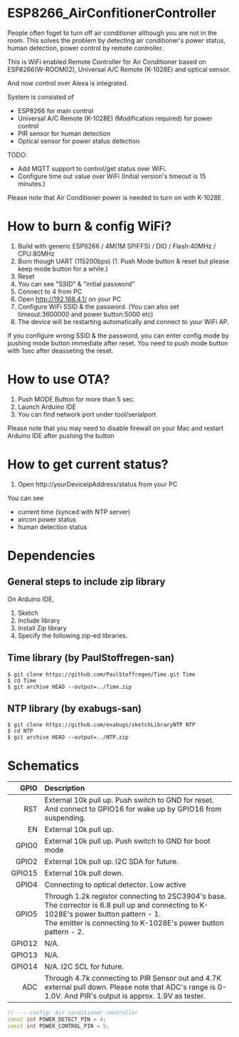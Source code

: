 # ESP8266_AirConfitionerController

People often foget to turn off air conditioner although you are not in the room.
This solves the problem by detecting air conditioner's power status, human detection, power control by remote controller.

This is WiFi enabled Remote Controller for Air Conditioner based on ESP8266(W-ROOM02), Universal A/C Remote (K-1028E) and optical sensor.

And now control over Alexa is integrated.

System is consisted of

* ESP8266 for main control
* Universal A/C Remote (K-1028E) (Modification required) for power control
* PIR sensor for human detection
* Optical sensor for power status detection

TODO:
* Add MQTT support to control/get status over WiFi.
* Configure time out value over WiFi
(Initial version's timeout is 15 minutes.)

Please note that Air Conditioner power is needed to turn on with K-1028E.

# How to burn & config WiFi?

1. Build with generic ESP8266 / 4M(1M SPIFFS) / DIO / Flash:40MHz / CPU:80MHz
2. Burn though UART (115200bps) (1. Push Mode button & reset but please keep mode button for a while.)
3. Reset
4. You can see "SSID" & "initial password"
5. Connect to 4 from PC
6. Open http://192.168.4.1/ on your PC
7. Configure WiFi SSID & the password.
(You can also set timeout:3600000 and power button:5000 etc)
8. The device will be restarting automatically and connect to your WiFi AP.

If you configure wrong SSID & the password, you can enter config mode by pushing mode button immediate after reset. You need to push mode button with 1sec after deasseting the reset.

# How to use OTA?

1. Push MODE Button for more than 5 sec.
2. Launch Arduino IDE
3. You can find network port under tool/serialport

Please note that you may need to disable firewall on your Mac and restart Arduino IDE after pushing the button

# How to get current status?

1. Open http://yourDeviceIpAddress/status from your PC

You can see
* current time (synced with NTP server)
* aircon power status
* human detection status

# Dependencies

## General steps to include zip library

On Arduino IDE,

1. Sketch
2. Include library
3. Install Zip library
4. Specify the following zip-ed libraries.

## Time library (by PaulStoffregen-san)

```
$ git clone https://github.com/PaulStoffregen/Time.git Time
$ cd Time
$ git archive HEAD --output=../Time.zip
```

## NTP library (by exabugs-san)

```
$ git clone https://github.com/exabugs/sketchLibraryNTP NTP
$ cd NTP
$ git archive HEAD --output=../NTP.zip
```

# Schematics

| GPIO | Description |
| ---: | :--- |
| RST | External 10k pull up. Push switch to GND for reset. And connect to GPIO16 for wake up by GPIO16 from suspending. |
| EN | External 10k pull up. |
| GPIO0 | External 10k pull up. Push switch to GND for boot mode |
| GPIO2 | External 10k pull up. I2C SDA for future.|
| GPIO15 | External 10k pull down. |
| GPIO4 | Connecting to optical detector. Low active |
| GPIO5 | Through 1.2k registor connecting to 2SC3904's base. <br> The corrector is 6.8 pull up and connecting to K-1028E's power button pattern - 1. <br> The emitter is connecting to K-1028E's power button pattern - 2. |
| GPIO12 | N/A. |
| GPIO13 | N/A. |
| GPIO14 | N/A. I2C SCL for future. |
| ADC | Through 4.7k connecting to PIR Sensor out and 4.7K external pull down. Please note that ADC's range is 0-1.0V. And PIR's output is approx. 1.9V as tester. |

```Config.cpp
// --- config: Air conditioner controller
const int POWER_DETECT_PIN = 4;
const int POWER_CONTROL_PIN = 5;
```
